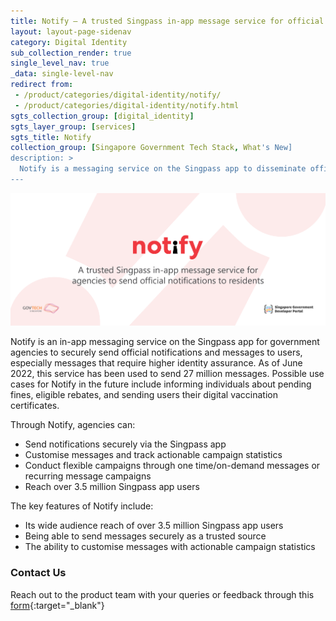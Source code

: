 ```yaml
---
title: Notify – A trusted Singpass in-app message service for official notifications to residents
layout: layout-page-sidenav
category: Digital Identity
sub_collection_render: true
single_level_nav: true
_data: single-level-nav
redirect from:
 - /product/categories/digital-identity/notify/
 - /product/categories/digital-identity/notify.html
sgts_collection_group: [digital_identity]
sgts_layer_group: [services]
sgts_title: Notify
collection_group: [Singapore Government Tech Stack, What's New]
description: >
  Notify is a messaging service on the Singpass app to disseminate official government messages to users. Use Notify to boost your public campaigns now!
---
```


![Notify header banner](/assets/img/notify-HeaderBanner.png)

Notify is an in-app messaging service on the Singpass app for government agencies to securely send official notifications and messages to users, especially messages that require higher identity assurance. As of June 2022, this service has been used to send 27 million messages. Possible use cases for Notify in the future include informing individuals about pending fines, eligible rebates, and sending users their digital vaccination certificates.

Through Notify, agencies can:

- Send notifications securely via the Singpass app 
- Customise messages and track actionable campaign statistics 
- Conduct flexible campaigns through one time/on-demand messages or recurring message campaigns 
- Reach over 3.5 million Singpass app users 

The key features of Notify include:

- Its wide audience reach of over 3.5 million Singpass app users
- Being able to send messages securely as a trusted source  
- The ability to customise messages with actionable campaign statistics 

### Contact Us

Reach out to the product team with your queries or feedback through this [form](https://form.gov.sg/#!/62280856ba91100012050933){:target="\_blank"}

